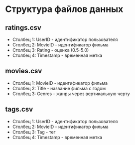 # Структура файлов данных

## ratings.csv
- Столбец 1: UserID - идентификатор пользователя
- Столбец 2: MovieID - идентификатор фильма  
- Столбец 3: Rating - оценка (0.5-5.0)
- Столбец 4: Timestamp - временная метка

## movies.csv
- Столбец 1: MovieID - идентификатор фильма
- Столбец 2: Title - название фильма с годом
- Столбец 3: Genres - жанры через вертикальную черту

## tags.csv
- Столбец 1: UserID - идентификатор пользователя
- Столбец 2: MovieID - идентификатор фильма
- Столбец 3: Tag - тег
- Столбец 4: Timestamp - временная метка